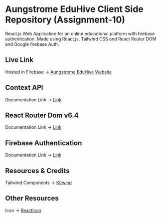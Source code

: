 # Aungstrome EduHive Client Side Repository (Assignment-10)

React.js Web Application for an online educational platform with firebase authentication. Made using React.js, Tailwind CSS and React Router DOM and Google firebase Auth.

## Live Link

Hosted in Firebase -> [Aungstrome EduHive Website](https://eduhive-5be1b.web.app/)

## Context API

Documentation Link -> [Link](https://reactjs.org/docs/context.html#api)

## React Router Dom v6.4

Documentation Link -> [Link](https://reactrouter.com/en/main/start/overview)

## Firebase Authentication

Documentation Link -> [Link](https://firebase.google.com/docs/auth/web/start?hl=en&authuser=1)

## Resources & Credits

Tailwind Components ->
[Kitwind](https://kitwind.io/products/kometa/components)

## Other Resources

Icon -> [ReactIcon](https://react-icons.github.io/react-icons/)
